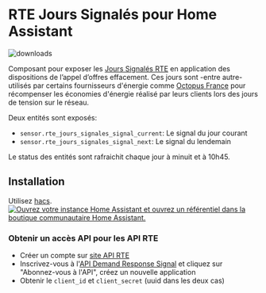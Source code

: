 # RTE Jours Signalés pour Home Assistant

![downloads](https://img.shields.io/badge/dynamic/json?color=41BDF5&logo=home-assistant&label=integration%20usage&suffix=%20installs&cacheSeconds=15600&url=https://analytics.home-assistant.io/custom_integrations.json&query=$.rte_jours_signales.total)

Composant pour exposer les [Jours Signalés RTE](https://www.services-rte.com/fr/visualisez-les-donnees-publiees-par-rte/jours-signales-de-l-appel-d-offres-effacement.html) en application des dispositions de l’appel d’offres effacement.
Ces jours sont -entre autre- utilisés par certains fournisseurs d'énergie comme [Octopus France](https://www.octopusenergy.fr) pour récompenser les économies d'énergie réalisé par leurs clients lors des jours de tension sur le réseau.

Deux entités sont exposés:
- `sensor.rte_jours_signales_signal_current`: Le signal du jour courant
- `sensor.rte_jours_signales_signal_next`: Le signal du lendemain

Le status des entités sont rafraichit chaque jour à minuit et à 10h45.

## Installation

Utilisez [hacs](https://hacs.xyz/).
[![Ouvrez votre instance Home Assistant et ouvrez un référentiel dans la boutique communautaire Home Assistant.](https://my.home-assistant.io/badges/hacs_repository.svg)](https://my.home-assistant.io/redirect/hacs_repository/?owner=hiteule&repository=rte-jours-signales&category=integration)

### Obtenir un accès API pour les API RTE

- Créer un compte sur [site API RTE](https://data.rte-france.com/web/guest)
- Inscrivez-vous à l'[API Demand Response Signal](https://data.rte-france.com/catalog/-/api/market/Demand-Response-Signal/v2.0) et cliquez sur "Abonnez-vous à l'API", créez un nouvelle application
- Obtenir le `client_id` et `client_secret` (uuid dans les deux cas)
